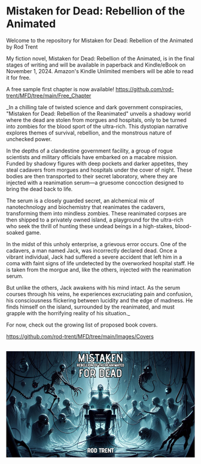 # Mistaken for Dead: Rebellion of the Animated

Welcome to the repository for Mistaken for Dead: Rebellion of the Animated by Rod Trent

My fiction novel, Mistaken for Dead: Rebellion of the Animated, is in the final stages of writing and will be available in paperback and Kindle/eBook on November 1, 2024. Amazon's Kindle Unlimited members will be able to read it for free.

A free sample first chapter is now available!  https://github.com/rod-trent/MFD/tree/main/Free_Chapter 

_In a chilling tale of twisted science and dark government conspiracies, "Mistaken for Dead: Rebellion of the Reanimated" unveils a shadowy world where the dead are stolen from morgues and hospitals, only to be turned into zombies for the blood sport of the ultra-rich. This dystopian narrative explores themes of survival, rebellion, and the monstrous nature of unchecked power.

In the depths of a clandestine government facility, a group of rogue scientists and military officials have embarked on a macabre mission. Funded by shadowy figures with deep pockets and darker appetites, they steal cadavers from morgues and hospitals under the cover of night. These bodies are then transported to their secret laboratory, where they are injected with a reanimation serum—a gruesome concoction designed to bring the dead back to life.

The serum is a closely guarded secret, an alchemical mix of nanotechnology and biochemistry that reanimates the cadavers, transforming them into mindless zombies. These reanimated corpses are then shipped to a privately owned island, a playground for the ultra-rich who seek the thrill of hunting these undead beings in a high-stakes, blood-soaked game.

In the midst of this unholy enterprise, a grievous error occurs. One of the cadavers, a man named Jack, was incorrectly declared dead. Once a vibrant individual, Jack had suffered a severe accident that left him in a coma with faint signs of life undetected by the overworked hospital staff. He is taken from the morgue and, like the others, injected with the reanimation serum.

But unlike the others, Jack awakens with his mind intact. As the serum courses through his veins, he experiences excruciating pain and confusion, his consciousness flickering between lucidity and the edge of madness. He finds himself on the island, surrounded by the reanimated, and must grapple with the horrifying reality of his situation._

For now, check out the growing list of proposed book covers.

https://github.com/rod-trent/MFD/tree/main/Images/Covers
<br><br>

<p align="center"><img src="https://github.com/rod-trent/MFD/blob/main/Images/Book_Cover_Small.png"></center></p>
